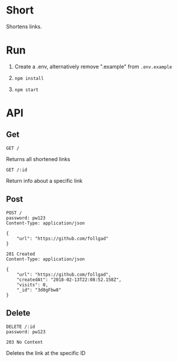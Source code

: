 # Short

Shortens links.

# Run

1. Create a .env, alternatively remove ".example" from `.env.example`

2. `npm install`

3. `npm start`

# API

## Get

```
GET /
```

Returns all shortened links

```
GET /:id
```

Return info about a specific link

## Post

```
POST /
password: pw123
Content-Type: application/json

{
	"url": "https://github.com/follgad"
}
```

```
201 Created
Content-Type: application/json

{
    "url": "https://github.com/follgad",
    "createdAt": "2018-02-13T22:08:52.158Z",
    "visits": 0,
    "_id": "3d0gFbw8"
}
```

## Delete

```
DELETE /:id
password: pw123
```

```
203 No Content
```

Deletes the link at the specific ID